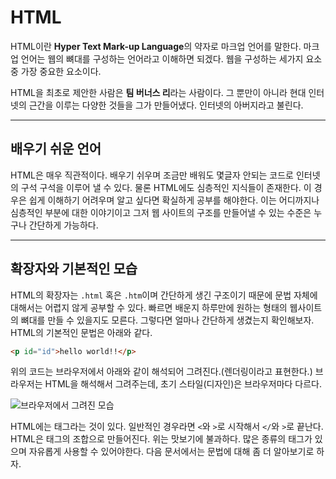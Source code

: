 # HTML
HTML이란 **Hyper Text Mark-up Language**의 약자로 마크업 언어를 말한다. 마크업 언어는 웹의 뼈대를 구성하는 언어라고 이해하면 되겠다. 웹을 구성하는 세가지 요소중 가장 중요한 요소이다.

HTML을 최초로 제안한 사람은 **팀 버너스 리**라는 사람이다. 그 뿐만이 아니라 현대 인터넷의 근간을 이루는 다양한 것들을 그가 만들어냈다. 인터넷의 아버지라고 불린다.

---

## 배우기 쉬운 언어
HTML은 매우 직관적이다. 배우기 쉬우며 조금만 배워도 몇글자 안되는 코드로 인터넷의 구석 구석을 이루어 낼 수 있다. 물론 HTML에도 심층적인 지식들이 존재한다. 이 경우은 쉽게 이해하기 어려우며 알고 싶다면 확실하게 공부를 해야한다. 이는 어디까지나 심층적인 부분에 대한 이야기이고 그저 웹 사이트의 구조를 만들어낼 수 있는 수준은 누구나 간단하게 가능하다.

---

## 확장자와 기본적인 모습
HTML의 확장자는 `.html` 혹은 `.htm`이며 간단하게 생긴 구조이기 때문에 문법 자체에 대해서는 어렵지 않게 공부할 수 있다. 빠르면 배운지 하루만에 원하는 형태의 웹사이트의 뼈대를 만들 수 있을지도 모른다. 그렇다면 얼마나 간단하게 생겼는지 확인해보자. HTML의 기본적인 문법은 아래와 같다.

```html
<p id="id">hello world!!</p>
```

위의 코드는 브라우저에서 아래와 같이 해석되어 그려진다.(렌더링이라고 표현한다.) 브라우저는 HTML을 해석해서 그려주는데, 초기 스타일(디자인)은 브라우저마다 다르다.

![브라우저에서 그려진 모습](https://i.postimg.cc/PJFty7jv/Screenshot-2021-03-26-at-12-29-39.png)

HTML에는 태그라는 것이 있다. 일반적인 경우라면 `<`와 `>`로 시작해서 `</`와 `>`로 끝난다. HTML은 태그의 조합으로 만들어진다. 위는 맛보기에 불과하다. 많은 종류의 태그가 있으며 자유롭게 사용할 수 있어야한다. 다음 문서에서는 문법에 대해 좀 더 알아보기로 하자.